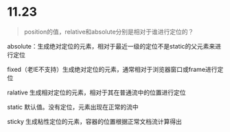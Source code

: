 # 11.23

> position的值，relative和absolute分别是相对于谁进行定位的？

absolute：生成绝对定位的元素，相对于最近一级的定位不是static的父元素来进行定位

fixed（老IE不支持）生成绝对定位的元素，通常相对于浏览器窗口或frame进行定位

ralative 生成相对定位的元素，相对于其在普通流中的位置进行定位

static 默认值。没有定位，元素出现在正常的流中

sticky 生成粘性定位的元素，容器的位置根据正常文档流计算得出